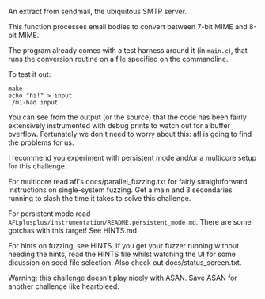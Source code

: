 An extract from sendmail, the ubiquitous SMTP server.

This function processes email bodies to convert between 7-bit MIME and 8-bit MIME.

The program already comes with a test harness around it (in `main.c`), that runs the conversion routine on a file
specified on the commandline.

To test it out:

    make
    echo "hi!" > input
    ./m1-bad input

You can see from the output (or the source) that the code has been fairly extensively instrumented with debug prints to
watch out for a buffer overflow. Fortunately we don't need to worry about this: afl is going to find the problems for
us.

I recommend you experiment with persistent mode and/or a multicore setup for this challenge.

For multicore read afl's docs/parallel_fuzzing.txt for fairly straightforward instructions on single-system fuzzing. Get
a main and 3 secondaries running to slash the time it takes to solve this challenge.

For persistent mode read `AFLplusplus/instrumentation/README.persistent_mode.md`. There are some gotchas with this
target! See HINTS.md

For hints on fuzzing, see HINTS. If you get your fuzzer running without needing the hints, read the HINTS file whilst
watching the UI for some dicussion on seed file selection. Also check out docs/status_screen.txt.

Warning: this challenge doesn't play nicely with ASAN. Save ASAN for another challenge like heartbleed.
